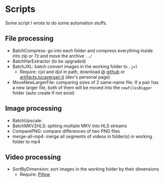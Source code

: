 # Scripts
Some script I wrote to do some automation stuffs.

## File processing
- BatchCompress: go into each folder and compress everything inside into zip or 7z and move the archive `../`
- BatchHarExtractor (to be upgraded)
- BatchJXL: batch convert images in the working folder to `.jxl`
  - Require: cjxl and djxl in path, download @ [github](https://github.com/libjxl/libjxl/releases) or [artifacts.lucaversari.it](https://artifacts.lucaversari.it/libjxl/libjxl/latest/) (dev's personal page)
- MoveNewLargerFile: comparing sizes of 2 same-name file. If a pair has a new larger file, both of them will be moved into the `newFilesBigger` folder (auto create if not exist)

## Image processing
- BatchUpscale:
- BatchMKV2HLS: spliting multiple MKV into HLS streams
- ComparePNG: compare differences of two PNG files
- merge-all-mp4: merge all segments of videos in folder(s) in working folder to mp4

## Video processing

- SortByDimension: sort images in the working folder by their dimensions
  - Require: [Pillow](https://pypi.org/project/Pillow/)